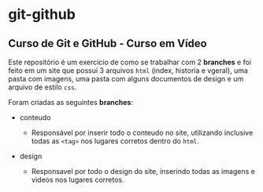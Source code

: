 # git-github
 ## Curso de Git e GitHub - Curso em Vídeo
 Este repositório é um exercício de como se trabalhar com 2 **branches** e foi feito em um site que possui 3 arquivos `html` (index, historia e vgeral), uma pasta com imagens, uma pasta com alguns documentos de design e um arquivo de estilo `css`.
 
 Foram criadas as seguintes **branches**:
 * conteudo
    * Responsável por inserir todo o conteudo no site, utilizando inclusive todas as `<tag>` nos lugares corretos dentro do `html`. 

* design
   * Responsavel por todo o design do site, inserindo todas as imagens e videos nos lugares corretos. 


 
   



